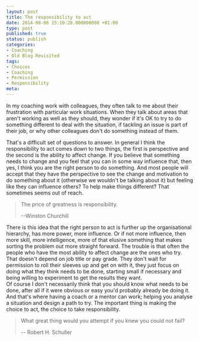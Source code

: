 ```yaml
---
layout: post
title: The responsibility to act
date: 2014-08-06 15:10:28.000000000 +01:00
type: post
published: true
status: publish
categories:
- Coaching
- Old Blog Revisited
tags:
- Choices
- Coaching
- Permission
- Responsibility
meta:
---
```

<p>In my coaching work with colleagues, they often talk to me about their frustration with particular work situations. When they talk about areas that aren't working as well as they should, they wonder if it's OK to try to do something different to deal with the situation, if tackling an issue is part of their job, or why other colleagues don't do something instead of them.</p>
<p>That's a difficult set of questions to answer. In general I think the responsibility to act comes down to two things, the first is perspective and the second is the ability to affect change. If you believe that something needs to change and you feel that you can in some way influence that, then yes, I think you are the right person to do something. And most people will accept that they have the perspective to see the change and motivation to do something about it (otherwise we wouldn't be talking about it) but feeling like they can influence others? To help make things different? That sometimes seems out of reach.</p>
<blockquote><p>The price of greatness is responsibility.</p>
<p>--Winston Churchill</p></blockquote>
<p>There is this idea that the right person to act is further up the organisational hierarchy, has more power, more influence. Or if not more influence, then more skill, more intelligence, more of that elusive something that makes sorting the problem out more straight forward. The trouble is that often the people who have the most ability to affect change are the ones who try. That doesn't depend on job title or pay grade. They don't wait for permission to roll their sleeves up and get on with it, they just focus on doing what they think needs to be done, starting small if necessary and being willing to experiment to get the results they want.<br />
Of course I don't necessarily think that you should know what needs to be done, after all if it were obvious or easy you'd probably already be doing it. And that's where having a coach or a mentor can work; helping you analyse a situation and design a path to try. The important thing is making the choice to act, the choice to take responsibility.</p>
<blockquote><p>What great thing would you attempt if you knew you could not fail?</p>
<p>-- Robert H. Schuller</p></blockquote>

